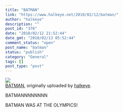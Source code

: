 ```yaml
---
title: "BATMAN"
link: "https://www.halkeye.net/2010/02/12/batman/"
author: "halkeye"
description: ""
post_id: "376"
date: "2010/02/12 21:52:44"
date_gmt: "2010/02/13 05:52:44"
comment_status: "open"
post_name: "batman"
status: "publish"
category: "General"
tags: []
post_type: "post"
---
```


![](http://farm5.static.flickr.com/4046/4353110560_5f06134f08.jpg)   
[BATMAN](http://www.flickr.com/photos/halkeye/4353110560/), originally uploaded by [halkeye](http://www.flickr.com/people/halkeye/).

BATMANNNNNNNN  
  
BATMAN WAS AT THE OLYMPICS!